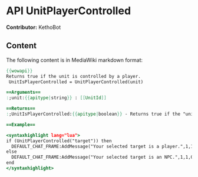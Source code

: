 # API UnitPlayerControlled

**Contributor:** KethoBot

## Content

The following content is in MediaWiki markdown format:

```mediawiki
{{wowapi}}
Returns true if the unit is controlled by a player.
 UnitIsPlayerControlled = UnitPlayerControlled(unit)

==Arguments==
:;unit:{{apitype|string}} : [[UnitId]]

==Returns==
:;UnitIsPlayerControlled:{{apitype|boolean}} - Returns true if the "unit" is controlled by a player. Returns false if the "unit" is an NPC.

==Example==

<syntaxhighlight lang="lua">
if (UnitPlayerControlled("target")) then
  DEFAULT_CHAT_FRAME:AddMessage("Your selected target is a player.",1,1,0)
else
  DEFAULT_CHAT_FRAME:AddMessage("Your selected target is an NPC.",1,1,0)
end
</syntaxhighlight>
```